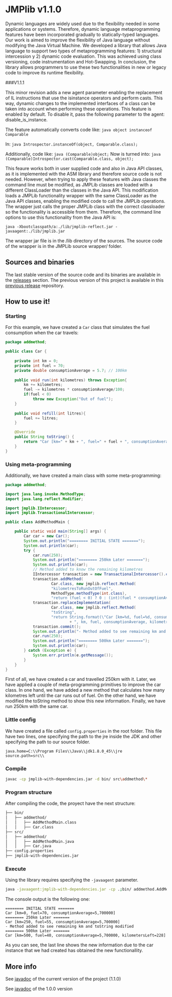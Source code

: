 # JMPlib v1.1.0

Dynamic languages are widely used due to the flexibility needed in some applications or systems. Therefore, dynamic language metaprogramming features have been incorporated gradually to statically-typed languages. Our work is aimed to improve the flexibility of Java language without modifying the Java Virtual Machine. We developed a library that allows Java language to support two types of metaprogramming features: 1) structural intercession y 2) dynamic code evaluation. This was achieved using class versioning, code instrumentation and Hot-Swapping. In conclusion, the library allows programmers to use these two functionalities in new or legacy code to improve its runtime flexibility.

###V1.1.1

This minor revision adds a new agent parameter enabling the replacement of IL instructions that use the isinstance operators and perform casts. This way, dynamic changes to the implemented interfaces of a class can be taken into account when performing these operations. This feature is enabled by default. To disable it, pass the following parameter to the agent: disable_is_instance.

The feature automatically converts code like: ```java object instanceof Comparable```

In: ```java Introspector.instanceOf(object, Comparable.class);```

Additionally, code like: ```java (Comparable)object;```
Now is turned into: ```java (Comparable)Introspector.cast(Comparable.class, object);```

This feaure works both in user supplied code and also in Java API classes, as it is implemented with the ASM library and therefore source code is not needed. However, when trying to apply these features with Java classes the command line must be modified, as JMPLib classes are loaded with a different ClassLoader than the classes in the Java API. This modification loads a JMPLib functionality wrapper with the same ClassLoader as the Java API classes, enabling the modified code to call the JMPLib operations. The wrapper just calls the proper JMPLib class with the correct classloader so the functionality is accessible from them. Therefore, the command line options to use this functionality from the Java API is:

```java -Xbootclasspath/a:./lib/jmplib-reflect.jar -javaagent:./lib/jmplib.jar```

The wrapper jar file is in the /lib directory of the sources. The source code of the wrapper is in the JMPLib source wrapper/ folder.

## Sources and binaries

The last stable version of the source code and its binaries are available in the [releases](https://github.com/ComputationalReflection/JMPLib/releases) section. The previous version of this project is available in this [previous release](https://github.com/ilagartos/jmplib/releases/) repository.

## How to use it!

### Starting

For this example, we have created a `Car` class that simulates the fuel consumption when the car travels:

```java
package addmethod;

public class Car {
	
	private int km = 0;
	private int fuel = 70;
	private double consumptionAverage = 5.7; // 100km
	
	public void run(int kilometres) throws Exception{
		km += kilometres;
		fuel -= kilometres * consumptionAverage/100;
		if(fuel < 0)
			throw new Exception("Out of fuel");
	}
	
	public void refill(int litres){
		fuel += litres;
	}

	@Override
	public String toString() {
		return "Car [km=" + km + ", fuel=" + fuel + ", consumptionAverage=" + consumptionAverage + "]";
	}
}
```

### Using meta-programming

Additionally, we have created a main class with some meta-programming:

```java
package addmethod;

import java.lang.invoke.MethodType;
import java.lang.reflect.Modifier;

import jmplib.IIntercessor;
import jmplib.TransactionalIntercessor;

public class AddMethodMain {

    public static void main(String[] args) {
        Car car = new Car();
        System.out.println("======== INITIAL STATE =======");
        System.out.println(car);
        try {
            car.run(250);
            System.out.println("======== 250km Later =======");
            System.out.println(car);
            // Method added to know the remaining kilometres
            IIntercessor transaction = new TransactionalIntercessor().createIntercessor();
            transaction.addMethod(
                    Car.class, new jmplib.reflect.Method(
                    "kilometresToRunOutOfFuel",
                    MethodType.methodType(int.class),
                    "return (fuel < 0) ? 0 : (int)(fuel * consumptionAverage);"));
            transaction.replaceImplementation(
                    Car.class, new jmplib.reflect.Method(
                    "toString",
                    "return String.format(\"Car [km=%d, fuel=%d, consumptionAverage=%f, kilometersLeft=%d]\""
                            + ", km, fuel, consumptionAverage, kilometresToRunOutOfFuel());"));
            transaction.commit();
            System.out.println("- Method added to see remaining km and toString modified");
            car.run(250);
            System.out.println("======== 500km Later =======");
            System.out.println(car);
        } catch (Exception e) {
            System.err.println(e.getMessage());
        }
    }
}
```

First of all, we have created a car and travelled 250km with it. Later, we have applied a couple of meta-programming primitives to improve the car class. In one hand, we have added a new method that calculates how many kilometres left until the car runs out of fuel. On the other hand, we have modified the toString method to show this new information. Finally, we have run 250km with the same car.

### Little config

We have created a file called `config.properties` in the root folder. This file have two lines, one specifying the path to the jre inside the JDK and other specifying the path to our source folder.

```
java.home=C:\\Program Files\\Java\\jdk1.8.0_45\\jre
source.path=src\\
```

### Compile

```bash
javac -cp jmplib-with-dependencies.jar -d bin/ src\addmethod\*
```

### Program structure

After compiling the code, the proyect have the next structure:

```bash
├── bin/
│   ├── addmethod/
│   │   ├── AddMethodMain.class
│   │   ├── Car.class
├── src/
│   ├── addmethod/
│   │   ├── AddMethodMain.java
│   │   ├── Car.java
├── config.properties
├── jmplib-with-dependencies.jar
```

### Execute

Using the library requires specifying the `-javaagent` parameter. 

```bash
java -javaagent:jmplib-with-dependencies.jar -cp .;bin/ addmethod.AddMethodMain
```

The console output is the following one:  

```
======== INITIAL STATE =======
Car [km=0, fuel=70, consumptionAverage=5,700000]
======== 250km Later =======
Car [km=250, fuel=55, consumptionAverage=5,700000]
- Method added to see remaining km and toString modified
======== 500km Later =======
Car [km=500, fuel=40, consumptionAverage=5,700000, kilometersLeft=228]
```

As you can see, the last line shows the new information due to the car instance that we had created has obtained the new functionallity.

## More info

See [javadoc](https://computationalreflection.github.io/JMPLib/) of the current version of the project (1.1.0)

See [javadoc](https://cdn.rawgit.com/ilagartos/jmplib/master/docs/index.html) of the 1.0.0 version 
